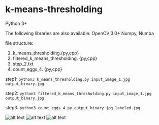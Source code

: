 # k-means-thresholding

Python 3+

The following libraries are also available:
OpenCV 3.0+
Numpy, Numba

file structure:
1. k_means_thresholding.{py,cpp}
2. filtered_k_means_thresholding. {py,cpp}
3. step_2.txt
4. count_eggs_4. {py,cpp}

step1:
`python3 k_means_thresholding.py input_image_1.jpg output_binary.jpg`

step2:
`python3 filtered_k_means_thresholding.py input_image_1.jpg output_binary.jpg`

step3:
`python3 count_eggs_4.py output_binary.jpg labeled.jpg`


![alt text](https://github.com/mokomokoo/COMP9517-computer-vision-k-means-thresholding/blob/master/input_image_1.jpg)
![alt text](https://github.com/mokomokoo/COMP9517-computer-vision-k-means-thresholding/blob/master/output_binary.jpg)
![alt text](https://github.com/mokomokoo/COMP9517-computer-vision-k-means-thresholding/blob/master/labeled.png)
